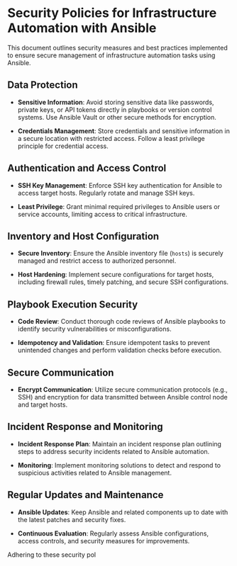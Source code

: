 # Security Policies for Infrastructure Automation with Ansible

This document outlines security measures and best practices implemented to ensure secure management of infrastructure automation tasks using Ansible.

## Data Protection

- **Sensitive Information**: Avoid storing sensitive data like passwords, private keys, or API tokens directly in playbooks or version control systems. Use Ansible Vault or other secure methods for encryption.

- **Credentials Management**: Store credentials and sensitive information in a secure location with restricted access. Follow a least privilege principle for credential access.

## Authentication and Access Control

- **SSH Key Management**: Enforce SSH key authentication for Ansible to access target hosts. Regularly rotate and manage SSH keys.

- **Least Privilege**: Grant minimal required privileges to Ansible users or service accounts, limiting access to critical infrastructure.

## Inventory and Host Configuration

- **Secure Inventory**: Ensure the Ansible inventory file (`hosts`) is securely managed and restrict access to authorized personnel.

- **Host Hardening**: Implement secure configurations for target hosts, including firewall rules, timely patching, and secure SSH configurations.

## Playbook Execution Security

- **Code Review**: Conduct thorough code reviews of Ansible playbooks to identify security vulnerabilities or misconfigurations.

- **Idempotency and Validation**: Ensure idempotent tasks to prevent unintended changes and perform validation checks before execution.

## Secure Communication

- **Encrypt Communication**: Utilize secure communication protocols (e.g., SSH) and encryption for data transmitted between Ansible control node and target hosts.

## Incident Response and Monitoring

- **Incident Response Plan**: Maintain an incident response plan outlining steps to address security incidents related to Ansible automation.

- **Monitoring**: Implement monitoring solutions to detect and respond to suspicious activities related to Ansible management.

## Regular Updates and Maintenance

- **Ansible Updates**: Keep Ansible and related components up to date with the latest patches and security fixes.

- **Continuous Evaluation**: Regularly assess Ansible configurations, access controls, and security measures for improvements.

Adhering to these security pol
